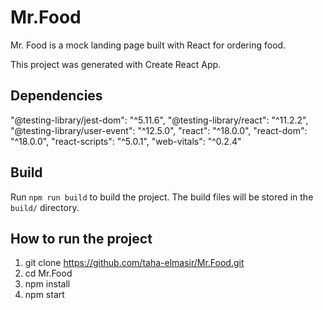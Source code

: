 # Mr.Food

  Mr. Food is a mock landing page built with React for ordering food.
  
  This project was generated with Create React App.

## Dependencies

 "@testing-library/jest-dom": "^5.11.6",
 "@testing-library/react": "^11.2.2",
 "@testing-library/user-event": "^12.5.0",
 "react": "^18.0.0",
 "react-dom": "^18.0.0",
 "react-scripts": "^5.0.1",
 "web-vitals": "^0.2.4"
 
 ## Build
 
 Run `npm run build` to build the project. The build files will be stored in the `build/` directory.

## How to run the project

1. git clone https://github.com/taha-elmasir/Mr.Food.git
2. cd Mr.Food
3. npm install
4. npm start
